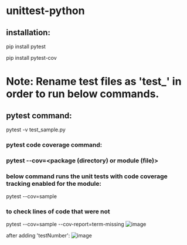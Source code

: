 # unittest-python
## installation:
pip install pytest

pip install pytest-cov 

# Note: Rename test files as 'test_<filename>' in order to run below commands.

## pytest command:
pytest -v test_sample.py

### pytest code coverage command: 
### pytest --cov=<package (directory) or  module (file)> 
### below command runs the unit tests with code coverage tracking enabled for the <sample> module:
pytest --cov=sample

### to check lines of code that were not 
pytest --cov=sample --cov-report=term-missing
![image](https://user-images.githubusercontent.com/46608433/147778687-3a9797db-a3cd-4a0f-9637-7087960350d1.png)
 
after adding 'testNumber':
![image](https://user-images.githubusercontent.com/46608433/147779673-91954224-eee9-4927-8ec4-1b64f5ee6cd8.png)

